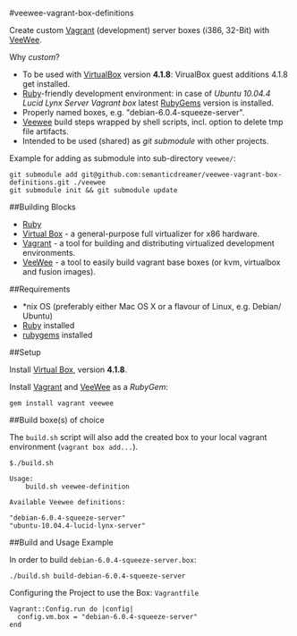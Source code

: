 #veewee-vagrant-box-definitions

Create custom [Vagrant][vagrant] (development) server boxes (i386, 32-Bit) with [VeeWee][veewee].

Why *custom*?

* To be used with [VirtualBox][virtualbox] version **4.1.8**: VirualBox guest additions 4.1.8 get installed.
* [Ruby][ruby]-friendly development environment: in case of *Ubuntu 10.04.4 Lucid Lynx Server Vagrant box* latest [RubyGems][rubygems] version is installed.
* Properly named boxes, e.g. "debian-6.0.4-squeeze-server".
* [Veewee][veewee] build steps wrapped by shell scripts, incl. option to delete tmp file artifacts.
* Intended to be used (shared) as *git submodule* with other projects.

Example for adding as submodule into sub-directory `veewee/`:

    git submodule add git@github.com:semanticdreamer/veewee-vagrant-box-definitions.git ./veewee
    git submodule init && git submodule update

##Building Blocks

* [Ruby][ruby]
* [Virtual Box][virtualbox] - a general-purpose full virtualizer for x86 hardware.
* [Vagrant][vagrant] - a tool for building and distributing virtualized development environments.
* [VeeWee][veewee] - a tool to easily build vagrant base boxes (or kvm, virtualbox and fusion images).

##Requirements

* *nix OS (preferably either Mac OS X or a flavour of Linux, e.g. Debian/ Ubuntu)
* [Ruby][ruby] installed
* [rubygems][rubygems] installed

##Setup

Install [Virtual Box][virtualbox], version **4.1.8**.

Install [Vagrant][vagrant] and [VeeWee][veewee] as a *RubyGem*:

    gem install vagrant veewee

##Build boxe(s) of choice

The `build.sh` script will also add the created box to your local vagrant environment (`vagrant box add...`).

    $./build.sh
    
    Usage:
        build.sh veewee-definition
    
    Available Veewee definitions:
    
    "debian-6.0.4-squeeze-server"
    "ubuntu-10.04.4-lucid-lynx-server"

##Build and Usage Example

In order to build `debian-6.0.4-squeeze-server.box`:

    ./build.sh build-debian-6.0.4-squeeze-server

Configuring the Project to use the Box: `Vagrantfile`

    Vagrant::Config.run do |config|
      config.vm.box = "debian-6.0.4-squeeze-server"
    end


[vagrant]: http://vagrantup.com/  "Vagrant"
[veeWee]: https://github.com/jedi4ever/veewee "Veewee"
[ruby]: http://www.ruby-lang.org/ "Ruby"
[rubygems]: http://rubygems.org/ "RubyGem"
[virtualbox]: http://www.virtualbox.org/ "VirtualBox"
